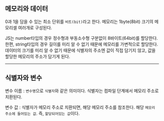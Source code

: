 ## 메모리와 데이터

0과 1을 담을 수 있는 최소 단위를 `비트(bit)`라고 한다.
메모리는 1byte(8bit) 크기의 메모리셀 여러개로 구성된다.

JS는 number타입의 경우 정수형과 부동소수형 구분없이 8바이트(64bit)를 할당한다.
한편, string타입의 경우 길이를 미리 알 수 없기 때문에 메모리를 가변적으로 할당한다. 데이터의 크기를 미리 알 수 없기 때문에 식별자의 주소엔 값이 직접 담기지 않고, 값을 할당한 메모리의 주소가 담기게 된다.

---

## 식별자와 변수

변수 이름 : `변수명`으로 `식별자`와 같은 의미이다. 식별자는 컴파일 단계에서 메모리 주소로 치환된다.

변수 값 : 식별자가 메모리 주소로 치환되면, 해당 메모리 주소를 참조한다. 해당 `메모리 주소에 들어있는 값`. 즉, `할당되어있는 값`이다.
